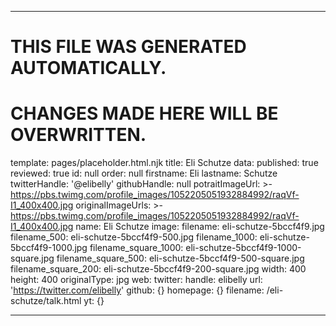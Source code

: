 ----

# THIS FILE WAS GENERATED AUTOMATICALLY.
# CHANGES MADE HERE WILL BE OVERWRITTEN.

template: pages/placeholder.html.njk
title: Eli Schutze
data:
  published: true
  reviewed: true
  id: null
  order: null
  firstname: Eli
  lastname: Schutze
  twitterHandle: '@elibelly'
  githubHandle: null
  potraitImageUrl: >-
    https://pbs.twimg.com/profile_images/1052205051932884992/raqVf-I1_400x400.jpg
  originalImageUrls: >-
    https://pbs.twimg.com/profile_images/1052205051932884992/raqVf-I1_400x400.jpg
  name: Eli Schutze
  image:
    filename: eli-schutze-5bccf4f9.jpg
    filename_500: eli-schutze-5bccf4f9-500.jpg
    filename_1000: eli-schutze-5bccf4f9-1000.jpg
    filename_square_1000: eli-schutze-5bccf4f9-1000-square.jpg
    filename_square_500: eli-schutze-5bccf4f9-500-square.jpg
    filename_square_200: eli-schutze-5bccf4f9-200-square.jpg
    width: 400
    height: 400
    originalType: jpg
  web:
    twitter:
      handle: elibelly
      url: 'https://twitter.com/elibelly'
    github: {}
    homepage: {}
filename: /eli-schutze/talk.html
yt: {}

----

 